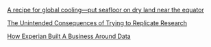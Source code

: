 <a href="http://arstechnica.com/science/2016/04/a-recipe-for-global-cooling-put-seafloor-on-dry-land-near-the-equator/" target="_blank">A recipe for global cooling—put seafloor on dry land near the equator</a>

<a href="http://www.slate.com/articles/technology/future_tense/2016/04/the_unintended_consequences_of_trying_to_replicate_scientific_research.html" target="_blank">The Unintended Consequences of Trying to Replicate Research</a>

<a href="http://www.forbes.com/sites/gregsatell/2016/04/24/how-experian-built-a-business-around-data/#599bb30a39f7" target="_blank">How Experian Built A Business Around Data</a>